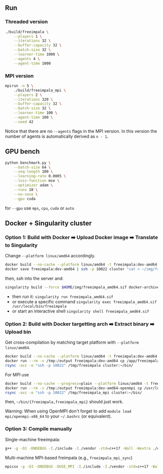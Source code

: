 
## Run

### Threaded version

```sh
./build/freeimpala \
    --players 1 \
    --iterations 32 \
    --buffer-capacity 32 \
    --batch-size 32 \
    --learner-time 1000 \
    --agents 4 \
    --agent-time 1000
```

### MPI version

```sh
mpirun -n 5 \
    ./build/freeimpala_mpi \
    --players 2 \
    --iterations 320 \
    --buffer-capacity 32 \
    --batch-size 32 \
    --learner-time 100 \
    --agent-time 100 \
    --seed 42
```

Notice that there are no `--agents` flags in the MPI version. In this version 
the number of agents is automatically derived as `n - 1`.

## GPU bench

```sh
python benchmark.py \
    --batch-size 64 \
    --seq-length 100 \
    --learning-rate 0.0005 \
    --loss-function mse \
    --optimizer adam \
    --runs 10 \
    --no-save \
    --gpu cuda
```

for `--gpu` use `mps`, `cpu`, `cuda` or `auto`


## Docker + Singularity cluster

### Option 1: Build with Docker ➡️ Upload Docker image ➡️ Translate to Singularity

Change `--platform linux/amd64` accordingly.

```sh
docker build --no-cache --platform linux/amd64 -t freeimpala:dev-amd64 -f Dockerfile . && \
docker save freeimpala:dev-amd64 | ssh -p 10022 cluster "cat > ~/img/freeimpala_amd64.tar"
```

then, ssh into the server and:

```sh
singularity build --force $HOME/img/freeimpala_amd64.sif docker-archive://$HOME/img/freeimpala_amd64.tar
```
- then run it: `singularity run freeimpala_amd64.sif`
- or execute a specific command `singularity exec freeimpala_amd64.sif /usr/local/bin/freeimpala`
- or start an interactive shell `singularity shell freeimpala_amd64.sif`

### Option 2: Build with Docker targetting arch ➡️ Extract binary ➡️ Upload bin

Get cross-compilation by matching target platform with `--platform linux/amd64`.

```sh
docker build --no-cache --platform linux/amd64 -t freeimpala:dev-amd64 -f Dockerfile .
docker run --rm -v /tmp:/output freeimpala:dev-amd64 cp /app/freeimpala /output/freeimpala
rsync -avz -e "ssh -p 10022" /tmp/freeimpala cluster:~/bin/
```

For MPI use

```sh
docker build --no-cache --progress=plain --platform linux/amd64 -t freeimpala:dev-amd64-openmpi -f Dockerfile.OpenMPI --build-arg OPENMPI_VERSION=5.0.5 .
docker run --rm -v /tmp:/output freeimpala:dev-amd64-openmpi cp /usr/local/bin/freeimpala_mpi /output/freeimpala_mpi
rsync -avz -e "ssh -p 10022" /tmp/freeimpala_mpi cluster:~/bin/
```
then, `~/bin/{freeimpala,freeimpala_mpi}` should just work.

Warning: When using OpenMPI don't forget to add `module load mpi/openmpi-x86_64` to your `~/.bashrc` (or equivalent).

### Option 3: Compile manually

Single-machine freeimpala:

```sh
g++ -g -O3 -DNDEBUG -I./include -I./vendor -std=c++17 -Wall -Wextra ./cmd/freeimpala/main.cpp -o freeimpala -lstdc++fs -pthread
```

Multi-machine MPI-based freimpala (e.g., `freeimpala_mpi_sync`)

```sh
mpicxx -g -O3 -DNDEBUG -DUSE_MPI -I./include -I./vendor -std=c++17 -Wall -Wextra ./cmd/freeimpala_mpi_sync/main_mpi_sync.cpp -o freeimpala_mpi_sync -lstdc++fs -pthread
```